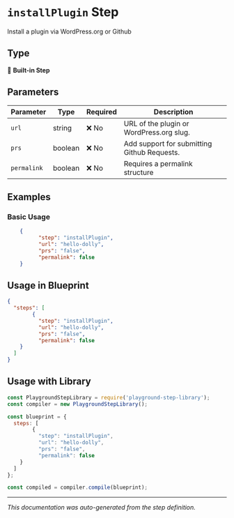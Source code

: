 # `installPlugin` Step

Install a plugin via WordPress.org or Github

## Type
🔧 **Built-in Step**

## Parameters

| Parameter | Type | Required | Description |
|-----------|------|----------|-------------|
| `url` | string | ❌ No | URL of the plugin or WordPress.org slug. |
| `prs` | boolean | ❌ No | Add support for submitting Github Requests. |
| `permalink` | boolean | ❌ No | Requires a permalink structure |


## Examples

### Basic Usage
```json
    {
          "step": "installPlugin",
          "url": "hello-dolly",
          "prs": "false",
          "permalink": false
    }
```

## Usage in Blueprint

```json
{
  "steps": [
        {
          "step": "installPlugin",
          "url": "hello-dolly",
          "prs": "false",
          "permalink": false
    }
  ]
}
```

## Usage with Library

```javascript
const PlaygroundStepLibrary = require('playground-step-library');
const compiler = new PlaygroundStepLibrary();

const blueprint = {
  steps: [
        {
          "step": "installPlugin",
          "url": "hello-dolly",
          "prs": "false",
          "permalink": false
    }
  ]
};

const compiled = compiler.compile(blueprint);
```

---

*This documentation was auto-generated from the step definition.*
